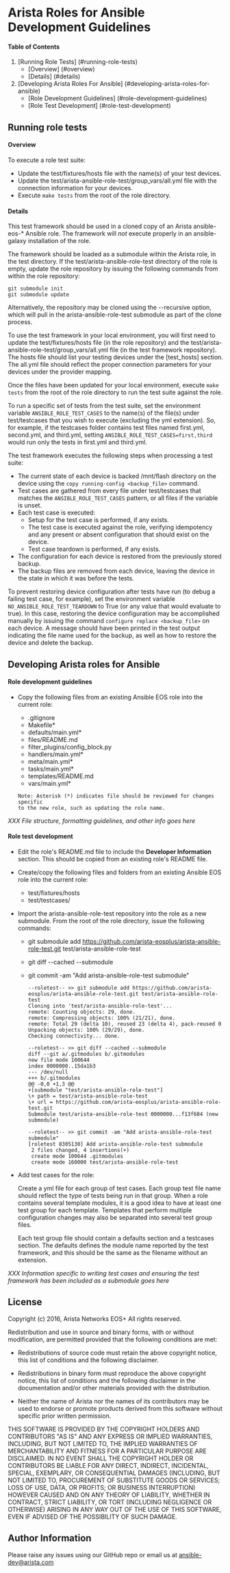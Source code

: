 Arista Roles for Ansible Development Guidelines
===============================================

#### Table of Contents

1. [Running Role Tests] (#running-role-tests)
    * [Overview] (#overview)
    * [Details] (#details)
2. [Developing Arista Roles For Ansible] (#developing-arista-roles-for-ansible)
    * [Role Development Guidelines] (#role-development-guidelines)
    * [Role Test Development] (#role-test-development)

Running role tests
------------------

#### Overview

To execute a role test suite:

- Update the test/fixtures/hosts file with the name(s) of your test devices.
- Update the test/arista-ansible-role-test/group_vars/all.yml file with
  the connection information for your devices.
- Execute `make tests` from the root of the role directory.

#### Details

This test framework should be used in a cloned copy of an Arista
ansible-eos-* Ansible role. The framework will *not* execute properly in an
ansible-galaxy installation of the role.

The framework should be loaded as a submodule within the Arista role,
in the test directory. If the test/arista-ansible-role-test directory of
the role is empty, update the role repository by issuing the following
commands from within the role repository:

    git submodule init
    git submodule update

Alternatively, the repository may be cloned using the --recursive option,
which will pull in the arista-ansible-role-test submodule as part of the
clone process.

To use the test framework in your local environment, you will first need
to update the test/fixtures/hosts file (in the role repository) and the
test/arista-ansible-role-test/group_vars/all.yml file (in the test framework
repository). The hosts file should list your testing devices under the
[test_hosts] section. The all.yml file should reflect the proper connection
parameters for your devices under the provider mapping.

Once the files have been updated for your local environment, execute
`make tests` from the root of the role directory to run the test suite against
the role.

To run a specific set of tests from the test suite, set the environment
variable `ANSIBLE_ROLE_TEST_CASES` to the name(s) of the file(s) under
test/testcases that you wish to execute (excluding the yml extension). So,
for example, if the testcases folder contains test files named first.yml,
second.yml, and third.yml, setting `ANSIBLE_ROLE_TEST_CASES=first,third`
would run only the tests in first.yml and third.yml.

The test framework executes the following steps when processing a test suite:
- The current state of each device is backed /mnt/flash directory on the
  device using the `copy running-config <backup_file>` command.
- Test cases are gathered from every file under test/testcases that matches
  the `ANSIBLE_ROLE_TEST_CASES` pattern, or all files if the variable is unset.
- Each test case is executed:
  - Setup for the test case is performed, if any exists.
  - The test case is executed against the role, verifying idempotency and
    any present or absent configuration that should exist on the device.
  - Test case teardown is performed, if any exists.
- The configuration for each device is restored from the previously stored
  backup.
- The backup files are removed from each device, leaving the device in the
  state in which it was before the tests.

To prevent restoring device configuration after tests have run (to debug
a failing test case, for example), set the environment variable
`NO_ANSIBLE_ROLE_TEST_TEARDOWN` to True (or any value that would evaluate to true).
In this case, restoring the device configuration may be accomplished manually
by issuing the command `configure replace <backup_file>` on each device. A
message should have been printed in the test output indicating the file name
used for the backup, as well as how to restore the device and delete the backup.


Developing Arista roles for Ansible
-----------------------------------

#### Role development guidelines

* Copy the following files from an existing Ansible EOS role into the
  current role:

  * .gitignore
  * Makefile*
  * defaults/main.yml*
  * files/README.md
  * filter_plugins/config_block.py
  * handlers/main.yml*
  * meta/main.yml*
  * tasks/main.yml*
  * templates/README.md
  * vars/main.yml*

  ```
  Note: Asterisk (*) indicates file should be reviewed for changes specific
  to the new role, such as updating the role name.
  ```


*XXX File structure, formatting guidelines, and other info goes here*



#### Role test development

* Edit the role's README.md file to include the **Developer Information**
  section. This should be copied from an existing role's README file.

* Create/copy the following files and folders from an existing Ansible EOS
  role into the current role:

  * test/fixtures/hosts
  * test/testcases/

* Import the arista-ansible-role-test repository into the role as a new
  submodule. From the root of the role directory, issue the following commands:

  * git submodule add https://github.com/arista-eosplus/arista-ansible-role-test.git test/arista-ansible-role-test
  * git diff --cached --submodule
  * git commit -am "Add arista-ansible-role-test submodule"

      ```
      --roletest-- >> git submodule add https://github.com/arista-eosplus/arista-ansible-role-test.git test/arista-ansible-role-test  
      Cloning into 'test/arista-ansible-role-test'...  
      remote: Counting objects: 29, done.  
      remote: Compressing objects: 100% (21/21), done.  
      remote: Total 29 (delta 10), reused 23 (delta 4), pack-reused 0  
      Unpacking objects: 100% (29/29), done.  
      Checking connectivity... done.  

      --roletest-- >> git diff --cached --submodule  
      diff --git a/.gitmodules b/.gitmodules  
      new file mode 100644  
      index 0000000..15da1b3  
      --- /dev/null  
      +++ b/.gitmodules  
      @@ -0,0 +1,3 @@  
      +[submodule "test/arista-ansible-role-test"]  
      \+ path = test/arista-ansible-role-test  
      \+ url = https://github.com/arista-eosplus/arista-ansible-role-test.git  
      Submodule test/arista-ansible-role-test 0000000...f13f684 (new submodule)  

      --roletest-- >> git commit -am "Add arista-ansible-role-test submodule"  
      [roletest 8305130] Add arista-ansible-role-test submodule  
       2 files changed, 4 insertions(+)  
       create mode 100644 .gitmodules  
       create mode 160000 test/arista-ansible-role-test  
       ```

* Add test cases for the role:

  Create a yml file for each group of test cases.
  Each group test file name should reflect the type of tests being run in
  that group. When a role contains several template modules, it is a good
  idea to have at least one test group for each template. Templates that
  perform multiple configuration changes may also be separated into several
  test group files.

  Each test group file should contain a defaults section and a testcases
  section. The defaults defines the module name reported by the test
  framework, and this should be the same as the filename without an extension.


*XXX Information specific to writing test cases and ensuring the test framework has been included as a submodule goes here*


License
-------

Copyright (c) 2016, Arista Networks EOS+
All rights reserved.

Redistribution and use in source and binary forms, with or without
modification, are permitted provided that the following conditions are met:

* Redistributions of source code must retain the above copyright notice, this
  list of conditions and the following disclaimer.

* Redistributions in binary form must reproduce the above copyright notice,
  this list of conditions and the following disclaimer in the documentation
  and/or other materials provided with the distribution.

* Neither the name of Arista nor the names of its
  contributors may be used to endorse or promote products derived from
  this software without specific prior written permission.

THIS SOFTWARE IS PROVIDED BY THE COPYRIGHT HOLDERS AND CONTRIBUTORS "AS IS"
AND ANY EXPRESS OR IMPLIED WARRANTIES, INCLUDING, BUT NOT LIMITED TO, THE
IMPLIED WARRANTIES OF MERCHANTABILITY AND FITNESS FOR A PARTICULAR PURPOSE ARE
DISCLAIMED. IN NO EVENT SHALL THE COPYRIGHT HOLDER OR CONTRIBUTORS BE LIABLE
FOR ANY DIRECT, INDIRECT, INCIDENTAL, SPECIAL, EXEMPLARY, OR CONSEQUENTIAL
DAMAGES (INCLUDING, BUT NOT LIMITED TO, PROCUREMENT OF SUBSTITUTE GOODS OR
SERVICES; LOSS OF USE, DATA, OR PROFITS; OR BUSINESS INTERRUPTION) HOWEVER
CAUSED AND ON ANY THEORY OF LIABILITY, WHETHER IN CONTRACT, STRICT LIABILITY,
OR TORT (INCLUDING NEGLIGENCE OR OTHERWISE) ARISING IN ANY WAY OUT OF THE USE
OF THIS SOFTWARE, EVEN IF ADVISED OF THE POSSIBILITY OF SUCH DAMAGE.

Author Information
------------------

Please raise any issues using our GitHub repo or email us at ansible-dev@arista.com
